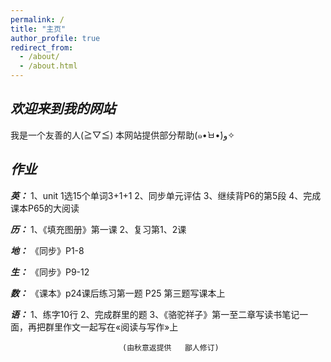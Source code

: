 ```yaml
---
permalink: /
title: "主页"
author_profile: true
redirect_from: 
  - /about/
  - /about.html
---
```

## ***欢迎来到我的网站***
我是一个友善的人(≧▽≦)
本网站提供部分帮助(๑•̀ㅂ•́)و✧



## ***作业***


***英：***
1、unit 1选15个单词3+1+1
2、同步单元评估
3、继续背P6的第5段
4、完成课本P65的大阅读

***历：***
1、《填充图册》第一课
2、复习第1、2课

***地：***
《同步》P1-8

***生：***
《同步》P9-12

***数：***
《课本》p24课后练习第一题    P25 第三题写课本上

***语：***
1、练字10行
2、完成群里的题
3、《骆驼祥子》第一至二章写读书笔记一面，再把群里作文一起写在«阅读与写作»上

                             (由秋意返提供   鄙人修订)
    
  

